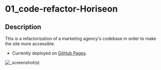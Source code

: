 # 01_code-refactor-Horiseon

## Description

This is a refactorization of a marketing agency's codebase in order to make the site more accessible.

* Currently deployed on [GitHub Pages](https://joeldore.github.io/01_code-refactor-Horiseon/).

![_screenshot(s)](#)
